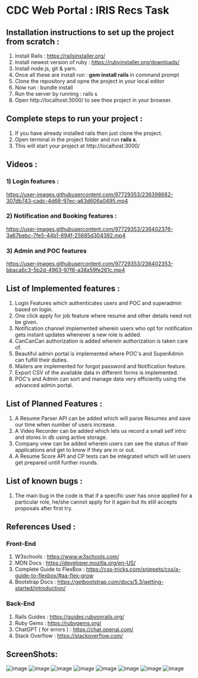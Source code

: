 # CDC Web Portal : IRIS Recs Task
## Installation instructions to set up the project from scratch :
1) Install Rails : https://railsinstaller.org/
2) Install newest version of ruby : https://rubyinstaller.org/downloads/
3) Install node.js, git & yarn.
4) Once all these are install run :<b> gem install rails </b>in command prompt
5) Clone the repository and opne the project in your local editor
6) Now run : bundle install
7) Run the server by running : rails s
8) Open http://localhost:3000/ to see thee project in your browser.

## Complete steps to run your project :
1) If you have already installed rails then just clone the project.
2) Open terminal in the project folder and run <b>rails s</b>.
3) This will start your project at http://localhost:3000/

## Videos :

### 1) Login features :

https://user-images.githubusercontent.com/97729353/236398682-307db743-cadc-4d68-97ec-a63d606a0495.mp4

### 2) Notification and Booking features :

https://user-images.githubusercontent.com/97729353/236402376-3a67bebc-7fe5-44b1-894f-25685d304392.mp4

### 3) Admin and POC features

https://user-images.githubusercontent.com/97729353/236402353-bbaca6c3-5b2d-4963-97f8-a38a59fe261c.mp4


## List of Implemented features :
1) Login Features which authenticates users and POC and superadmin based on login.
2) One click apply for job feature where resume and other details need not be given.
3) Notification channel implemented wherein users who opt for notification gets instant updates whenever a new role is added.
4) CanCanCan authorization is added wherein authorization is taken care of.
5) Beautiful admin portal is implemented where POC's and SuperAdmin can fulfill their duties.
6) Mailers are implemented for forgot password and Notification feature.
7) Export CSV of the available data in different forms is implemented.
8) POC's and Admin can sort and manage data very efficiently using the advanced admin portal.

## List of Planned Features :
1) A Resume Parser API can be added which will parse Resumes and save our time when number of users increase.
2) A Video Recorder can be added which lets us record a small self intro and stores in db using active storage.
3) Company view can be added wherein users can see the status of their applications and get to know if they are in or out.
4) A Resume Score API and CP tests can be integrated which will let users get prepared untill further rounds.

## List of known bugs :
1) The main bug in the code is that if a specific user has once applied for a particular role, he/she cannot apply for it again but its still accepts proposals after first try.

## References Used :
### Front-End 
1) W3schools : https://www.w3schools.com/
2) MDN Docs : https://developer.mozilla.org/en-US/
3) Complete Guide to FlexBox : https://css-tricks.com/snippets/css/a-guide-to-flexbox/#aa-flex-grow
4) Bootstrap Docs : https://getbootstrap.com/docs/5.3/getting-started/introduction/

### Back-End
1) Rails Guides : https://guides.rubyonrails.org/
2) Ruby Gems : https://rubygems.org/
3) ChatGPT ( for errors ) : https://chat.openai.com/
4) Stack Overflow : https://stackoverflow.com/

## ScreenShots:
![image](https://user-images.githubusercontent.com/97729353/236004748-ef1e5887-13e6-4547-bb09-50adf7e2ed63.png)
![image](https://user-images.githubusercontent.com/97729353/236004889-d7ebc5d3-21d6-4c69-9fca-3af302cbeec8.png)
![image](https://user-images.githubusercontent.com/97729353/236005053-892e3672-e05f-4916-b75c-ef313f3df6b8.png)
![image](https://user-images.githubusercontent.com/97729353/236005240-9c19f73f-e1b9-45a1-a137-7b8e4e05e73c.png)
![image](https://user-images.githubusercontent.com/97729353/236006560-aa0d5408-0357-44d7-8145-20a067375af9.png)
![image](https://user-images.githubusercontent.com/97729353/236005495-edb0022a-7c57-4f37-b938-86d0ca0ad7ba.png)
![image](https://user-images.githubusercontent.com/97729353/236005784-594f0779-6d73-4324-956d-7cfe5005bbe5.png)
![image](https://user-images.githubusercontent.com/97729353/236005893-f4e68e14-b125-4dc7-850e-9dde66fec5ec.png)
